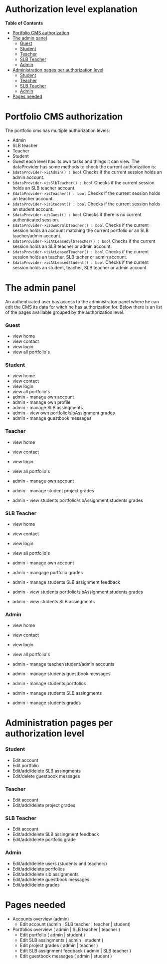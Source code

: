 # Authorization level explanation
<!-- START doctoc generated TOC please keep comment here to allow auto update -->
<!-- DON'T EDIT THIS SECTION, INSTEAD RE-RUN doctoc TO UPDATE -->
**Table of Contents**

- [Portfolio CMS authorization](#portfolio-cms-authorization)
- [The admin panel](#the-admin-panel)
    - [Guest](#guest)
    - [Student](#student)
    - [Teacher](#teacher)
    - [SLB Teacher](#slb-teacher)
    - [Admin](#admin)
- [Administration pages per authorization level](#administration-pages-per-authorization-level)
    - [Student](#student-1)
    - [Teacher](#teacher-1)
    - [SLB Teacher](#slb-teacher-1)
    - [Admin](#admin-1)
- [Pages needed](#pages-needed)

<!-- END doctoc generated TOC please keep comment here to allow auto update -->
# Portfolio CMS authorization
The portfolio cms has multiple authorization levels:
* Admin
* SLB teacher
* Teacher 
* Student
* Guest
each level has its own tasks and things it can view. The dataProvider has some methods to check the current authorization is:
* `$dataProvider->isAdmin() : bool` Checks if the current session holds an admin account.
* `$dataProvider->isSlbTeacher() : bool` Checks if the current session holds an SLB teacher account.
* `$dataProvider->isTeacher() : bool` Checks if the current session holds an teacher account.
* `$dataProvider->isStudent() : bool` Checks if the current session holds an student account.
* `$dataProvider->isGuest() : bool` Checks if there is no current authenticated session.
* `$dataProvider->isOwnOrSlbTeacher() : bool` Checks if the current session holds an account matching the current portfolio or an SLB taacher/admin account.
* `$dataProvider->isAtLeasedSlbTeacher() : bool` Checks if the current session holds an SLB teacher or admin account.
* `$dataProvider->isAtLeasedTeacher() : bool` Checks if the current session holds an teacher, SLB tacher or admin account.
* `$dataProvider->isAtLeasedStudent() : bool` Checks if the current session holds an student, teacher, SLB teacher or admin account.

# The admin panel
An authenticated user has access to the administraton panel where he can edit the CMS its data for witch he has authorization for.
Below there is an list of the pages avalilable grouped by the authorization level.

### Guest
* view home
* view contact
* view login
* view all portfolio's

### Student
* view home
* view contact
* view login
* view all portfolio's
* admin - manage own account
* admin - manage own profile
* admin - manage SLB assingments
* admin - view own portfolio/slbAssignment grades
* admin - manage guestbook messages

### Teacher
* view home
* view contact
* view login
* view all portfolio's

* admin - manage own account
* admin - manage student project grades

* admin - view students portfolio/slbAssignment students grades

### SLB Teacher
* view home
* view contact
* view login
* view all portfolio's

* admin - manage own account
* admin - mangage portfolio grades

* admin - manage students SLB assignment feedback
* admin - view students portfolio/slbAssignment students grades
* admin - view students SLB assingments

### Admin
* view home
* view contact
* view login
* view all portfolio's

* admin - manage teacher/student/admin accounts
* admin - manage students guestbook messages
* admin - manage students portfolios
* admin - manage students SLB assingments
* admin - manage students grades

# Administration pages per authorization level

### Student
* Edit account
* Edit portfolio
* Edit/add/delete SLB assingments
* Edit/delete guestbook messages

### Teacher
* Edit account
* Edit/add/delete project grades

### SLB Teacher
* Edit account
* Edit/add/delete SLB assingment feedback
* Edit/add/delete portfolio grade

### Admin
* Edit/add/delete users (students and teachers)
* Edit/add/delete portfolios
* Edit/add/delete slb assignments
* Edit/add/delete guestbook messages
* Edit/add/delete grades

# Pages needed

 - Accounts overview (admin) 
    - Edit account (admin | SLB teacher | teacher | student)
 - Portfolios overview ( admin | SLB teacher | teacher )
    - Edit portfolio ( admin | student )
    - Edit SLB assingments ( admin | student )
    - Edit project grades ( admin | teacher )
    - Edit SLB assignment feedback ( admin | SLB teacher )
    - Edit guestbook messages ( admin | student )
